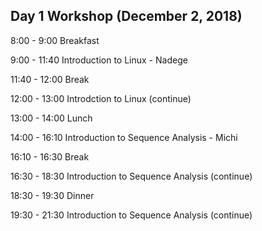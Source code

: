 ## Day 1 Workshop (December 2, 2018)

8:00 - 9:00 Breakfast

9:00 - 11:40 Introduction to Linux - Nadege

11:40 - 12:00 Break

12:00 - 13:00 Introdction to Linux (continue)

13:00 - 14:00 Lunch

14:00 - 16:10 Introduction to Sequence Analysis - Michi

16:10 - 16:30 Break

16:30 - 18:30 Introduction to Sequence Analysis (continue)

18:30 - 19:30 Dinner

19:30 - 21:30 Introduction to Sequence Analysis (continue)
